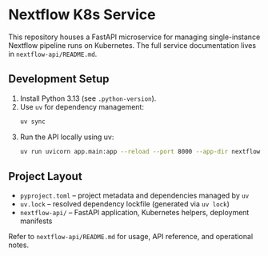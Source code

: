 # Nextflow K8s Service

This repository houses a FastAPI microservice for managing single-instance Nextflow pipeline runs on Kubernetes. The full service documentation lives in `nextflow-api/README.md`.

## Development Setup
1. Install Python 3.13 (see `.python-version`).
2. Use `uv` for dependency management:
   ```bash
   uv sync
   ```
3. Run the API locally using uv:
   ```bash
   uv run uvicorn app.main:app --reload --port 8000 --app-dir nextflow-api
   ```

## Project Layout
- `pyproject.toml` – project metadata and dependencies managed by `uv`
- `uv.lock` – resolved dependency lockfile (generated via `uv lock`)
- `nextflow-api/` – FastAPI application, Kubernetes helpers, deployment manifests

Refer to `nextflow-api/README.md` for usage, API reference, and operational notes.
